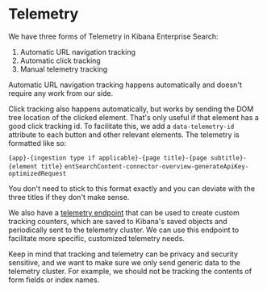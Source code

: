 # Telemetry

We have three forms of Telemetry in Kibana Enterprise Search:

1. Automatic URL navigation tracking
2. Automatic click tracking
3. Manual telemetry tracking

Automatic URL navigation tracking happens automatically and doesn't require any work from our side.

Click tracking also happens automatically, but works by sending the DOM tree location of the clicked element. That's only useful if that element has a good click tracking id. To facilitate this, we add a `data-telemetry-id` attribute to each button and other relevant elements. The telemetry is formatted like so:

`{app}-{ingestion type if applicable}-{page title}-{page subtitle}-{element title}`
`entSearchContent-connector-overview-generateApiKey-optimizedRequest`

You don't need to stick to this format exactly and you can deviate with the three titles if they don't make sense.

We also have a [telemetry endpoint](server/routes/enterprise_search/telemetry.ts) that can be used to create custom tracking counters, which are saved to Kibana's saved objects and periodically sent to the telemetry cluster. We can use this endpoint to facilitate more specific, customized telemetry needs.

Keep in mind that tracking and telemetry can be privacy and security sensitive, and we want to make sure we only send generic data to the telemetry cluster. For example, we should not be tracking the contents of form fields or index names.
